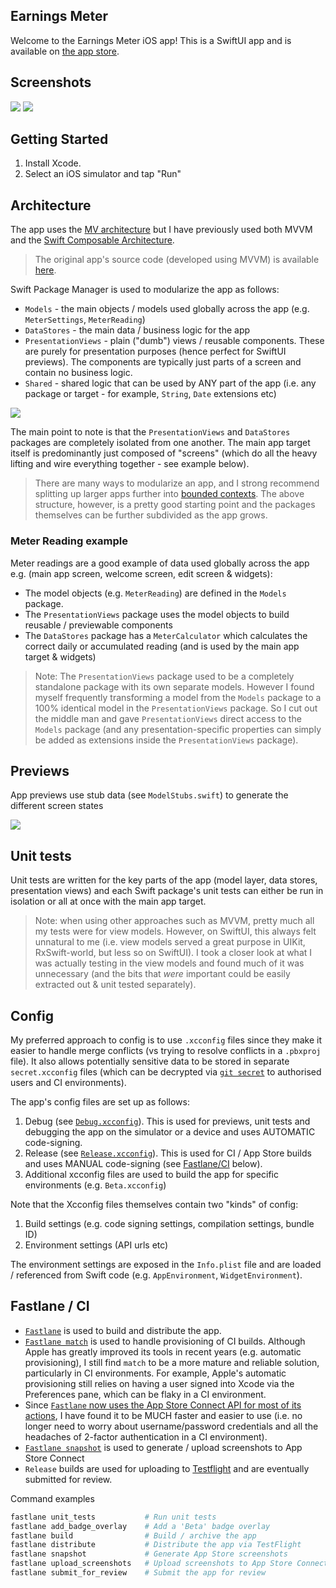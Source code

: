 ## Earnings Meter

Welcome to the Earnings Meter iOS app! This is a SwiftUI app and is available on [the app store](https://apps.apple.com/app/id1549867514#?platform=iphone).


## Screenshots

![](Docs/Images/iPhone-12-Pro-Max-02-MeterAtWork.png)
![](Docs/Images/iPhone-12-Pro-Max-04-Welcome.png)


## Getting Started

1. Install Xcode.
1. Select an iOS simulator and tap "Run"


## Architecture

The app uses the [MV architecture](https://azamsharp.com/2023/02/28/building-large-scale-apps-swiftui.html) but I have previously used both MVVM and the [Swift Composable Architecture](https://github.com/pointfreeco/swift-composable-architecture).

> The original app's source code (developed using MVVM) is available [here](https://github.com/ridgeview-apps/earnings-meter/tree/legacy/mvvm).

Swift Package Manager is used to modularize the app as follows:

* `Models` - the main objects / models used globally across the app (e.g. `MeterSettings`, `MeterReading`)
* `DataStores` - the main data / business logic for the app
* `PresentationViews` - plain ("dumb") views / reusable components. These are purely for presentation purposes (hence perfect for SwiftUI previews). The components are typically just parts of a screen and contain no business logic.
* `Shared` - shared logic that can be used by ANY part of the app (i.e. any package or target - for example, `String`, `Date` extensions etc)

![](Docs/Images/swift-package-dependencies.png)

The main point to note is that the `PresentationViews` and `DataStores` packages are completely isolated from one another. The main app target itself is predominantly just composed of "screens" (which do all the heavy lifting and wire everything together - see example below).

> There are many ways to modularize an app, and I strong recommend splitting up larger apps further into [bounded contexts](https://azamsharp.com/2023/02/28/building-large-scale-apps-swiftui.html#multiple-aggregate-models). The above structure, however, is a pretty good starting point and the packages themselves can be further subdivided as the app grows.

### Meter Reading example

Meter readings are a good example of data used globally across the app e.g. (main app screen, welcome screen, edit screen & widgets):

* The model objects (e.g. `MeterReading`) are defined in the `Models` package.
* The `PresentationViews` package uses the model objects to build reusable / previewable components
* The `DataStores` package has a `MeterCalculator` which calculates the correct daily or accumulated reading (and is used by the main app target & widgets)

> Note: The `PresentationViews` package used to be a completely standalone package with its own separate models. However I found myself frequently transforming a model from the `Models` package to a 100% identical model in the `PresentationViews` package. So I cut out the middle man and gave `PresentationViews` direct access to the `Models` package (and any presentation-specific properties can simply be added as extensions inside the `PresentationViews` package).

## Previews

App previews use stub data (see `ModelStubs.swift`) to generate the different screen states

![](Docs/Images/preview-example.png)

## Unit tests

Unit tests are written for the key parts of the app (model layer, data stores, presentation views) and each Swift package's unit tests can either be run in isolation or all at once with the main app target.

> Note: when using other approaches such as MVVM, pretty much all my tests were for view models. However, on SwiftUI, this always felt unnatural to me (i.e. view models served a great purpose in UIKit, RxSwift-world, but less so on SwiftUI). I took a closer look at what I was actually testing in the view models and found much of it was unnecessary (and the bits that *were* important could be easily extracted out & unit tested separately).

## Config

My preferred approach to config is to use `.xcconfig` files since they make it easier to handle merge conflicts (vs trying to resolve conflicts in a `.pbxproj` file). It also allows potentially sensitive data to be stored in separate `secret.xcconfig` files (which can be decrypted via [`git secret`](https://git-secret.io) to authorised users and CI environments).

The app's config files are set up as follows:

1. Debug (see [`Debug.xcconfig`](Config/Debug.xcconfig)). This is used for previews, unit tests and debugging the app on the simulator or a device and uses AUTOMATIC code-signing.
1. Release (see [`Release.xcconfig`](Config/Release.xcconfig)). This is used for CI  / App Store builds and uses MANUAL code-signing (see [Fastlane/CI](#fastlane-/-CI) below).
1. Additional xcconfig files are used to build the app for specific environments (e.g. `Beta.xcconfig`)

Note that the Xcconfig files themselves contain two "kinds" of config:

1. Build settings (e.g. code signing settings, compilation settings, bundle ID)
1. Environment settings (API urls etc)

The environment settings are exposed in the `Info.plist` file and are loaded / referenced from Swift code (e.g. `AppEnvironment`, `WidgetEnvironment`).


## Fastlane / CI

* [`Fastlane`](https://fastlane.tools) is used to build and distribute the app.
* [`Fastlane match`](https://docs.fastlane.tools/actions/match/) is used to handle provisioning of CI builds. Although Apple has greatly improved its tools in recent years (e.g. automatic provisioning), I still find `match` to be a more mature and reliable solution, particularly in CI environments. For example, Apple's automatic provisioning still relies on having a user signed into Xcode via the Preferences pane, which can be flaky in a CI environment.
* Since [`Fastlane` now uses the App Store Connect API for most of its actions](https://docs.fastlane.tools/app-store-connect-api/), I have found it to be MUCH faster and easier to use (i.e. no longer need to worry about username/password credentials and all the headaches of 2-factor authentication in a CI environment).
* [`Fastlane snapshot`](https://docs.fastlane.tools/actions/snapshot/) is used to generate / upload screenshots to App Store Connect
* `Release` builds are used for uploading to [Testflight](https://www.google.com/search?client=safari&rls=en&q=testflight&ie=UTF-8&oe=UTF-8) and are eventually submitted for review.

Command examples

```ruby
fastlane unit_tests           # Run unit tests
fastlane add_badge_overlay    # Add a 'Beta' badge overlay
fastlane build                # Build / archive the app
fastlane distribute           # Distribute the app via TestFlight
fastlane snapshot             # Generate App Store screenshots
fastlane upload_screenshots   # Upload screenshots to App Store Connect
fastlane submit_for_review    # Submit the app for review
```

